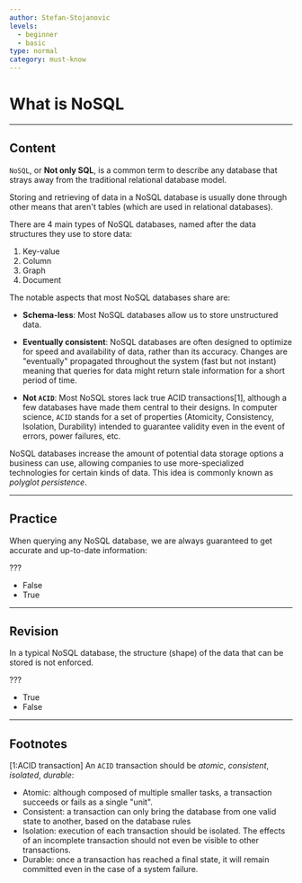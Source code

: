 ```yaml
---
author: Stefan-Stojanovic
levels:
  - beginner
  - basic
type: normal
category: must-know
---
```


# What is NoSQL


---

## Content

`NoSQL`, or **Not only SQL**, is a common term to describe any database that strays away from the traditional relational database model.

Storing and retrieving of data in a NoSQL database is usually done through other means that aren't tables (which are used in relational databases).

There are 4 main types of NoSQL databases, named after the data structures they use to store data:

1. Key-value
2. Column
3. Graph
4. Document

The notable aspects that most NoSQL databases share are:

* **Schema-less**: Most NoSQL databases allow us to store unstructured data.

* **Eventually consistent**: NoSQL databases are often designed to optimize for speed and availability of data, rather than its accuracy. Changes are "eventually" propagated throughout the system (fast but not instant) meaning that queries for data might return stale information for a short period of time.

* **Not `ACID`**: Most NoSQL stores lack true ACID transactions[1], although a few databases have made them central to their designs. In computer science, `ACID` stands for a set of properties (Atomicity, Consistency, Isolation, Durability) intended to guarantee validity even in the event of errors, power failures, etc.

NoSQL databases increase the amount of potential data storage options a business can use, allowing companies to use more-specialized technologies for certain kinds of data. This idea is commonly known as *polyglot persistence*.


---

## Practice

When querying any NoSQL database, we are always guaranteed to get accurate and up-to-date information:

???

* False
* True


---

## Revision

In a typical NoSQL database, the structure (shape) of the data that can be stored is not enforced.

???

* True
* False


---

## Footnotes

[1:ACID transaction]
An `ACID` transaction should be *atomic*, *consistent*, *isolated*, *durable*:

* Atomic: although composed of multiple smaller tasks, a transaction succeeds or fails as a single "unit".
* Consistent: a transaction can only bring the database from one valid state to another, based on the database rules
* Isolation: execution of each transaction should be isolated. The effects of an incomplete transaction should not even be visible to other transactions.
* Durable: once a transaction has reached a final state, it will remain committed even in the case of a system failure.
